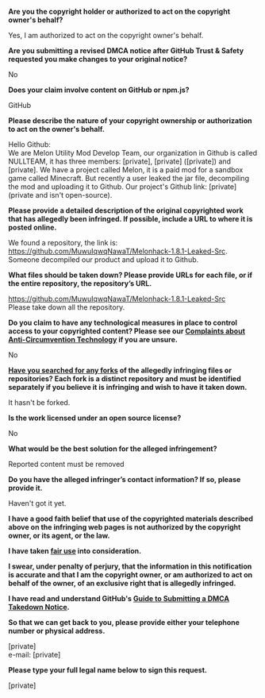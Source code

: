 **Are you the copyright holder or authorized to act on the copyright owner's behalf?**

Yes, I am authorized to act on the copyright owner's behalf.

**Are you submitting a revised DMCA notice after GitHub Trust & Safety requested you make changes to your original notice?**

No

**Does your claim involve content on GitHub or npm.js?**

GitHub

**Please describe the nature of your copyright ownership or authorization to act on the owner's behalf.**
 
Hello Github:  
We are Melon Utility Mod Develop Team, our organization in Github is called NULLTEAM, it has three members: [private], [private] ([private]) and [private]. We have a project called Melon, it is a paid mod for a sandbox game called Minecraft. But recently a user leaked the jar file, decompiling the mod and uploading it to Github. Our project's Github link: [private](private and isn't open-source).

**Please provide a detailed description of the original copyrighted work that has allegedly been infringed. If possible, include a URL to where it is posted online.**

We found a repository, the link is: https://github.com/MuwuIqwqNawaT/Melonhack-1.8.1-Leaked-Src. Someone decompiled our product and upload it to Github.

**What files should be taken down? Please provide URLs for each file, or if the entire repository, the repository’s URL.**

https://github.com/MuwuIqwqNawaT/Melonhack-1.8.1-Leaked-Src  
Please take down all the repository.

**Do you claim to have any technological measures in place to control access to your copyrighted content? Please see our <a href="https://docs.github.com/articles/guide-to-submitting-a-dmca-takedown-notice#complaints-about-anti-circumvention-technology">Complaints about Anti-Circumvention Technology</a> if you are unsure.**

No

**<a href="https://docs.github.com/articles/dmca-takedown-policy#b-what-about-forks-or-whats-a-fork">Have you searched for any forks</a> of the allegedly infringing files or repositories? Each fork is a distinct repository and must be identified separately if you believe it is infringing and wish to have it taken down.**

It hasn't be forked.

**Is the work licensed under an open source license?**

No

**What would be the best solution for the alleged infringement?**

Reported content must be removed

**Do you have the alleged infringer’s contact information? If so, please provide it.**

Haven't got it yet.

**I have a good faith belief that use of the copyrighted materials described above on the infringing web pages is not authorized by the copyright owner, or its agent, or the law.**

**I have taken <a href="https://www.lumendatabase.org/topics/22">fair use</a> into consideration.**

**I swear, under penalty of perjury, that the information in this notification is accurate and that I am the copyright owner, or am authorized to act on behalf of the owner, of an exclusive right that is allegedly infringed.**

**I have read and understand GitHub's <a href="https://docs.github.com/articles/guide-to-submitting-a-dmca-takedown-notice/">Guide to Submitting a DMCA Takedown Notice</a>.**

**So that we can get back to you, please provide either your telephone number or physical address.**

[private]  
e-mail: [private]

**Please type your full legal name below to sign this request.**

[private]
